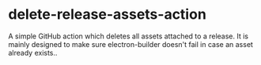 # delete-release-assets-action
A simple GitHub action which deletes all assets attached to a release. It is mainly designed to make sure electron-builder doesn't fail in case an asset already exists..
